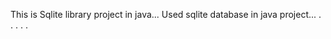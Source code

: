This is Sqlite library project in java...
Used sqlite database in java project...
.       .
 .    .
   .
